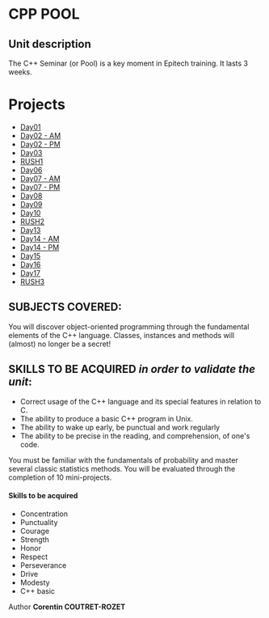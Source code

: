 # CPP POOL

## Unit description

The C++ Seminar (or Pool) is a key moment in Epitech training. It lasts 3 weeks.


# Projects
* [Day01](https://github.com/sheiiva/Epitech/tree/master/2ndYear/CPPPOOL/cpp_d01_2019)
* [Day02 - AM](https://github.com/sheiiva/Epitech/tree/master/2ndYear/CPPPOOL/cpp_d02m_2019)
* [Day02 - PM](https://github.com/sheiiva/Epitech/tree/master/2ndYear/CPPPOOL/cpp_d02a_2019)
* [Day03](https://github.com/sheiiva/Epitech/tree/master/2ndYear/CPPPOOL/cpp_d03_2019)
* [RUSH1](https://github.com/sheiiva/Epitech/tree/master/2ndYear/CPPPOOL/cpp_rush1_2019)
* [Day06](https://github.com/sheiiva/Epitech/tree/master/2ndYear/CPPPOOL/cpp_d06_2019)
* [Day07 - AM](https://github.com/sheiiva/Epitech/tree/master/2ndYear/CPPPOOL/cpp_d07m_2019)
* [Day07 - PM](https://github.com/sheiiva/Epitech/tree/master/2ndYear/CPPPOOL/cpp_d07a_2019)
* [Day08](https://github.com/sheiiva/Epitech/tree/master/2ndYear/CPPPOOL/cpp_d08_2019)
* [Day09](https://github.com/sheiiva/Epitech/tree/master/2ndYear/CPPPOOL/cpp_d09_2019)
* [Day10](https://github.com/sheiiva/Epitech/tree/master/2ndYear/CPPPOOL/cpp_d10_2019)
* [RUSH2](https://github.com/sheiiva/Epitech/tree/master/2ndYear/CPPPOOL/cpp_rush2_2019)
* [Day13](https://github.com/sheiiva/Epitech/tree/master/2ndYear/CPPPOOL/cpp_d13_2019)
* [Day14 - AM](https://github.com/sheiiva/Epitech/tree/master/2ndYear/CPPPOOL/cpp_d14m_2019)
* [Day14 - PM](https://github.com/sheiiva/Epitech/tree/master/2ndYear/CPPPOOL/cpp_d14a_2019)
* [Day15](https://github.com/sheiiva/Epitech/tree/master/2ndYear/CPPPOOL/cpp_d15_2019)
* [Day16](https://github.com/sheiiva/Epitech/tree/master/2ndYear/CPPPOOL/cpp_d16_2019)
* [Day17](https://github.com/sheiiva/Epitech/tree/master/2ndYear/CPPPOOL/cpp_d17_2019)
* [RUSH3](https://github.com/sheiiva/Epitech/tree/master/2ndYear/CPPPOOL/cpp_rush3_2019)


## SUBJECTS COVERED:
You will discover object-oriented programming through the fundamental elements of the C++ language. Classes, instances and methods will (almost) no longer be a secret! 

## SKILLS TO BE ACQUIRED *in order to validate the unit*:

* Correct usage of the C++ language and its special features in relation to C.
* The ability  to produce a basic C++ program in Unix.
* The ability to wake up early, be punctual and work regularly
* The ability to be precise in the reading, and comprehension, of one's code.

You must be familiar with the fundamentals of probability and master several classic statistics methods. 
You will be evaluated through the completion of 10 mini-projects.

#### Skills to be acquired

* Concentration
* Punctuality
* Courage
* Strength
* Honor
* Respect
* Perseverance
* Drive
* Modesty
* C++ basic

Author **Corentin COUTRET-ROZET**